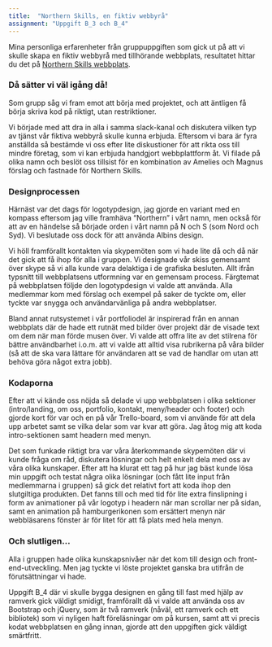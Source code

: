 ```yaml
---
title:  "Northern Skills, en fiktiv webbyrå"
assignment: "Uppgift B_3 och B_4"
---
```


Mina personliga erfarenheter från gruppuppgiften som gick ut på att vi skulle skapa en fiktiv webbyrå med tillhörande webbplats, resultatet hittar du det på [Northern Skills webbplats](http://northernskills.se "Northern Skills").<!--more-->

### Då sätter vi väl igång då!

Som grupp såg vi fram emot att börja med projektet, och att äntligen få börja skriva kod på riktigt, utan restriktioner.

Vi började med att dra in alla i samma slack-kanal och diskutera vilken typ av tjänst vår fiktiva webbyrå skulle kunna erbjuda. Eftersom vi bara är fyra anställda så bestämde vi oss efter lite diskustioner för att rikta oss till mindre företag, som vi kan erbjuda handgjort webbplattform åt. Vi filade på olika namn och beslöt oss tillsist för en kombination av Amelies och Magnus förslag och fastnade för Northern Skills.

### Designprocessen

Härnäst var det dags för logotypdesign, jag gjorde en variant med en kompass eftersom jag ville framhäva “Northern” i vårt namn, men också för att av en händelse så började orden i vårt namn på N och S (som Nord och Syd). Vi beslutade oss dock för att använda Albins design.

Vi höll framförallt kontakten via skypemöten som vi hade lite då och då när det gick att få ihop för alla i gruppen. Vi designade vår skiss gemensamt över skype så vi alla kunde vara delaktiga i de grafiska besluten. Allt ifrån typsnitt till webbplatsens utformning var en gemensam process. Färgtemat på webbplatsen följde den logotypdesign vi valde att använda. Alla medlemmar kom med förslag och exempel på saker de tyckte om, eller tyckte var snygga och användarvänliga på andra webbplatser.

Bland annat rutsystemet i vår portfoliodel är inspirerad från en annan webbplats där de hade ett rutnät med bilder över projekt där de visade text om dem när man förde musen över. Vi valde att offra lite av det stilrena för bättre användbarhet i.o.m. att vi valde att alltid visa rubrikerna på våra bilder (så att de ska vara lättare för användaren att se vad de handlar om utan att behöva göra något extra jobb).

### Kodaporna

Efter att vi kände oss nöjda så delade vi upp webbplatsen i olika sektioner (intro/landing, om oss, portfolio, kontakt, meny/header och footer) och gjorde kort för var och en på vår Trello-board, som vi använde för att dela upp arbetet samt se vilka delar som var kvar att göra. Jag åtog mig att koda intro-sektionen samt headern med menyn.

Det som funkade riktigt bra var våra återkommande skypemöten där vi kunde fråga om råd, diskutera lösningar och helt enkelt dela med oss av våra olika kunskaper. Efter att ha klurat ett tag på hur jag bäst kunde lösa min uppgift och testat några olika lösningar (och fått lite input från medlemmarna i gruppen) så gick det relativt fort att koda ihop den slutgiltiga produkten. Det fanns till och med tid för lite extra finslipning i form av animationer på vår logotyp i headern när man scrollar ner på sidan, samt en animation på hamburgerikonen som ersättert menyn när webbläsarens fönster är för litet för att få plats med hela menyn.

### Och slutligen...

Alla i gruppen hade olika kunskapsnivåer när det kom till design och front-end-utveckling. Men jag tyckte vi löste projektet ganska bra utifrån de förutsättningar vi hade.

Uppgift B_4 där vi skulle bygga designen en gång till fast med hjälp av ramverk gick väldigt smidigt, framförallt då vi valde att använda oss av Bootstrap och jQuery, som är två ramverk (nåväl, ett ramverk och ett bibliotek) som vi nyligen haft föreläsningar om på kursen, samt att vi precis kodat webbplatsen en gång innan, gjorde att den uppgiften gick väldigt smärtfritt.

